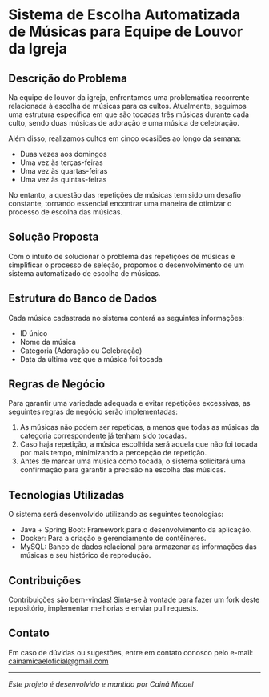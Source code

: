 # Sistema de Escolha Automatizada de Músicas para Equipe de Louvor da Igreja

## Descrição do Problema

Na equipe de louvor da igreja, enfrentamos uma problemática recorrente relacionada à escolha de músicas para os cultos. Atualmente, seguimos uma estrutura específica em que são tocadas três músicas durante cada culto, sendo duas músicas de adoração e uma música de celebração.

Além disso, realizamos cultos em cinco ocasiões ao longo da semana:

- Duas vezes aos domingos
- Uma vez às terças-feiras
- Uma vez às quartas-feiras
- Uma vez às quintas-feiras

No entanto, a questão das repetições de músicas tem sido um desafio constante, tornando essencial encontrar uma maneira de otimizar o processo de escolha das músicas.

## Solução Proposta

Com o intuito de solucionar o problema das repetições de músicas e simplificar o processo de seleção, propomos o desenvolvimento de um sistema automatizado de escolha de músicas.

## Estrutura do Banco de Dados

Cada música cadastrada no sistema conterá as seguintes informações:

- ID único
- Nome da música
- Categoria (Adoração ou Celebração)
- Data da última vez que a música foi tocada

## Regras de Negócio

Para garantir uma variedade adequada e evitar repetições excessivas, as seguintes regras de negócio serão implementadas:

1. As músicas não podem ser repetidas, a menos que todas as músicas da categoria correspondente já tenham sido tocadas.
2. Caso haja repetição, a música escolhida será aquela que não foi tocada por mais tempo, minimizando a percepção de repetição.
3. Antes de marcar uma música como tocada, o sistema solicitará uma confirmação para garantir a precisão na escolha das músicas.

## Tecnologias Utilizadas

O sistema será desenvolvido utilizando as seguintes tecnologias:

- Java + Spring Boot: Framework para o desenvolvimento da aplicação.
- Docker: Para a criação e gerenciamento de contêineres.
- MySQL: Banco de dados relacional para armazenar as informações das músicas e seu histórico de reprodução.


## Contribuições

Contribuições são bem-vindas! Sinta-se à vontade para fazer um fork deste repositório, implementar melhorias e enviar pull requests.

## Contato

Em caso de dúvidas ou sugestões, entre em contato conosco pelo e-mail: cainamicaeloficial@gmail.com

---

*Este projeto é desenvolvido e mantido por Cainã Micael*
